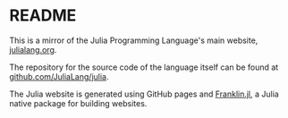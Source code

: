 # README

This is a mirror of the Julia Programming Language's main website, [julialang.org](https://julialang.org/).

The repository for the source code of the language itself can be found at [github.com/JuliaLang/julia](https://github.com/JuliaLang/julia).

The Julia website is generated using GitHub pages and [Franklin.jl](https://github.com/tlienart/Franklin.jl), a Julia native package for building websites.
